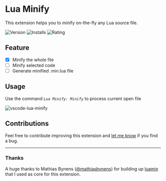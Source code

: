 # Lua Minify

This extension helps you to minify on-the-fly any Lua source file.

![Version](https://vsmarketplacebadge.apphb.com/version-short/informagico.vscode-lua-minify.svg)
![Installs](https://vsmarketplacebadge.apphb.com/installs/informagico.vscode-lua-minify.svg)
![Rating](https://vsmarketplacebadge.apphb.com/rating-star/informagico.vscode-lua-minify.svg)

## Feature
- [x] Minify the whole file
- [ ] Minify selected code
- [ ] Generate minified .min.lua file

## Usage

Use the command *`Lua Minify: Minify`* to process current open file

![vscode-lua-minify](https://github.com/informagico/vscode-lua-minify/blob/master/images/vscode-lua-minify.gif?raw=true)

## Contributions

Feel free to contribute improving this extension and [let me know](https://github.com/informagico/vscode-lua-minify/issues) if you find a bug.

---

### Thanks
A huge thanks to Mathias Bynens ([@mathiasbynens](https://github.com/mathiasbynens)) for building up [luamin](https://github.com/mathiasbynens/luamin) that I used as core for this extension.
